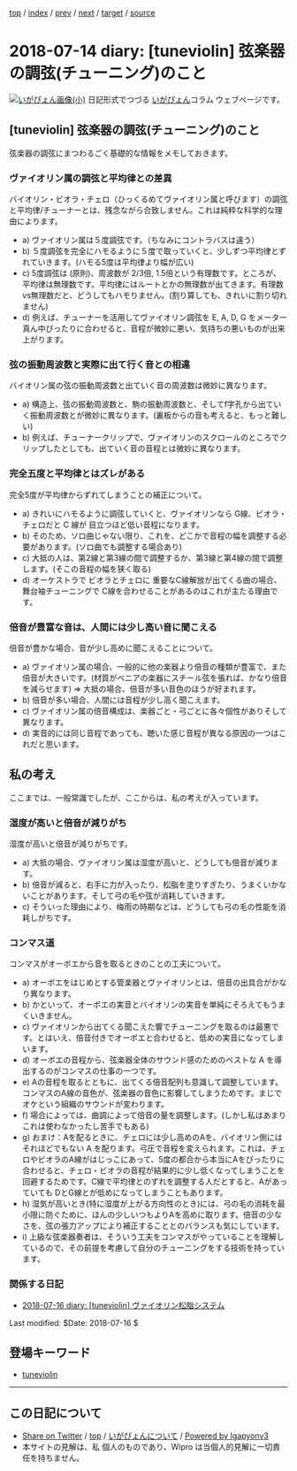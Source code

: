 [top](../index.html) 
 / [index](index.html) 
 / [prev](ig180703.html) 
 / [next](ig180715.html) 
 / [target](http://www.igapyon.jp/igapyon/diary/2018/ig180714.html) 
 / [source](https://github.com/igapyon/diary/blob/master/2018/ig180714.src.md) 

2018-07-14 diary: [tuneviolin] 弦楽器の調弦(チューニング)のこと
=====================================================================================================
[![いがぴょん画像(小)](http://www.igapyon.jp/igapyon/diary/images/iga200306s.jpg "いがぴょん")](http://www.igapyon.jp/igapyon/diary/memo/memoigapyon.html) 日記形式でつづる [いがぴょん](http://www.igapyon.jp/igapyon/diary/memo/memoigapyon.html)コラム ウェブページです。

## [tuneviolin] 弦楽器の調弦(チューニング)のこと

弦楽器の調弦にまつわるごく基礎的な情報をメモしておきます。

### ヴァイオリン属の調弦と平均律との差異

バイオリン・ビオラ・チェロ（ひっくるめてヴァイオリン属と呼びます）の調弦と平均律/チューナーとは、残念ながら合致しません。これは純粋な科学的な理由によります。

- a) ヴァイオリン属は５度調弦です。（ちなみにコントラバスは違う）
- b) ５度調弦を完全にハモるように５度で取っていくと、少しずつ平均律とずれていきます。(ハモる5度は平均律より幅が広い)
- c) 5度調弦は (原則)、周波数が 2/3倍, 1.5倍という有理数です。ところが、平均律は無理数です。平均律にはルートとかの無理数が出てきます。有理数 vs無理数だと、どうしてもハモりません。(割り算しても、きれいに割り切れません)
- d) 例えば、チューナーを活用してヴァイオリン調弦を E, A, D, G をメーター真ん中ぴったりに合わせると、音程が微妙に悪い、気持ちの悪いものが出来上がります。

### 弦の振動周波数と実際に出て行く音との相違

バイオリン属の弦の振動周波数と出ていく音の周波数は微妙に異なります。

- a) 構造上、弦の振動周波数と、駒の振動周波数と、そしてf字孔から出ていく振動周波数とが微妙に異なります。(裏板からの音も考えると、もっと難しい)
- b) 例えば、チューナークリップで、ヴァイオリンのスクロールのところでクリップしたとしても、出ていく音の音程とは微妙に異なります。

### 完全五度と平均律とはズレがある

完全5度が平均律からずれてしまうことの補正について。

- a) きれいにハモるように調弦していくと、ヴァイオリンなら G線、ビオラ・チェロだと C 線が 目立つほど低い音程になります。
- b) そのため、ソロ曲じゃない限り、これを、どこかで音程の幅を調整する必要があります。(ソロ曲でも調整する場合あり)
- c) 大抵の人は、第2線と第3線の間で調整するか、第3線と第4線の間で調整します。(そこの音程の幅を狭く取る)
- d) オーケストラで ビオラとチェロに 重要なC線解放が出てくる曲の場合、舞台袖チューニングで C線を合わせることがあるのはこれが主たる理由です。

### 倍音が豊富な音は、人間には少し高い音に聞こえる

倍音が豊かな場合、音が少し高めに聞こえることについて。

- a) ヴァイオリン属の場合、一般的に他の楽器より倍音の種類が豊富で、また倍音が大きいです。(材質がベニアの楽器にスチール弦を張れば、かなり倍音を減らせます) => 大抵の場合、倍音が多い音色のほうが好まれます。
- b) 倍音が多い場合、人間には音程が少し高く聞こえます。
- c) ヴァイオリン属の倍音構成は、楽器ごと・弓ごとに各々個性がありそして異なります。
- d) 実音的には同じ音程であっても、聴いた感じ音程が異なる原因の一つはこれだと思います。

## 私の考え

ここまでは、一般常識でしたが、ここからは、私の考えが入っています。

### 湿度が高いと倍音が減りがち

湿度が高いと倍音が減りがちです。

- a) 大抵の場合、ヴァイオリン属は湿度が高いと、どうしても倍音が減ります。
- b) 倍音が減ると、右手に力が入ったり、松脂を塗りすぎたり、うまくいかないことがあります。そして弓の毛や弦が消耗していきます。
- c) そういった理由により、梅雨の時期などは、どうしても弓の毛の性能を消耗しがちです。

### コンマス道

コンマスがオーボエから音を取るときのことの工夫について。

- a) オーボエをはじめとする管楽器とヴァイオリンとは、倍音の出具合がかなり異なります。
- b) かといって、オーボエの実音とバイオリンの実音を単純にそろえてもうまくいきません。
- c) ヴァイオリンから出てくる聞こえた響でチューニングを取るのは最悪です。とはいえ、倍音付きでオーボエと合わせると、低めの実音になってしまいます。
- d) オーボエの音程から、弦楽器全体のサウンド感のためのベストな A を導出するのがコンマスの仕事の一つです。
- e) Aの音程を取るとともに、出てくる倍音配列も意識して調整しています。コンマスのA線の音色が、弦楽器の音色に影響してしまうためです。まじでオケという組織のサウンドが変わります。
- f) 場合によっては、曲調によって倍音の量を調整します。(しかし私はあまりこれは使わなかったし苦手でもある)
- g) おまけ：Aを配るときに、チェロには少し高めのAを、バイオリン側には それほどでもない A を配ります。弓圧で音程を変えられます。これは、チェロやビオラのA線がはじっこにあって、5度の都合から本当にAをぴったりに合わせると、チェロ・ビオラの音程が結果的に少し低くなってしまうことを回避するためです。C線で平均律とのずれを調整する人だとすると、Aがあっていても DとG線とが低めになってしまうこともあります。
- h) 湿気が高いとき(特に湿度が上がる方向性のとき)には、弓の毛の消耗を最小限に防ぐために、ほんの少しいつもよりAを高めに取ります。倍音の少なさを、弦の張力アップにより補正することとのバランスも気にしています。
- i) 上級な弦楽器奏者は、そういう工夫をコンマスがやっていることを理解しているので、その前提を考慮して自分のチューニングをする技術を持っています。

### 関係する日記

- [2018-07-16 diary: [tuneviolin] ヴァイオリン松脂システム](http://www.igapyon.jp/igapyon/diary/2018/ig180716.html)

Last modified: $Date: 2018-07-16 $

## 登場キーワード

* [tuneviolin](../keyword/tuneviolin.html)

----------------------------------------------------------------------------------------------------

## この日記について

* [Share on Twitter](https://twitter.com/intent/tweet?hashtags=igapyon%2Cdiary%2C%E3%81%84%E3%81%8C%E3%81%B4%E3%82%87%E3%82%93%2Ctuneviolin&text=%5Btuneviolin%5D+%E5%BC%A6%E6%A5%BD%E5%99%A8%E3%81%AE%E8%AA%BF%E5%BC%A6%28%E3%83%81%E3%83%A5%E3%83%BC%E3%83%8B%E3%83%B3%E3%82%B0%29%E3%81%AE%E3%81%93%E3%81%A8&url=http%3A%2F%2Fwww.igapyon.jp%2Figapyon%2Fdiary%2F2018%2Fig180714.html) / [top](../index.html) / [いがぴょんについて](http://www.igapyon.jp/igapyon/diary/memo/memoigapyon.html) / [Powered by Igapyonv3](https://github.com/igapyon/igapyonv3)
* 本サイトの見解は、私 個人のものであり、Wipro は当個人的見解に一切責任を持ちません。 
